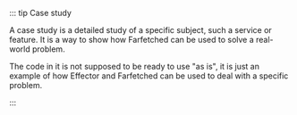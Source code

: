 ::: tip Case study

A case study is a detailed study of a specific subject, such a service or feature. It is a way to show how Farfetched can be used to solve a real-world problem.

The code in it is not supposed to be ready to use "as is", it is just an example of how Effector and Farfetched can be used to deal with a specific problem.

:::
